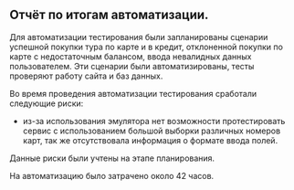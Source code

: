 ## Отчёт по итогам автоматизации.
Для автоматизации тестирования были запланированы сценарии успешной покупки тура по карте и в кредит, отклоненной покупки по карте с недостаточным балансом, 
ввода невалидных данных пользователем. Эти сценарии были автоматизированы, тесты проверяют работу сайта и баз данных.

Во время проведения автоматизации тестирования сработали следующие риски:
* из-за использования эмулятора нет возможности протестировать сервис с использованием большой выборки различных номеров карт, так же отсутствовала информация 
о формате ввода полей.

Данные риски были учтены на этапе планирования. 

На автоматизацию было затрачено около 42 часов. 
